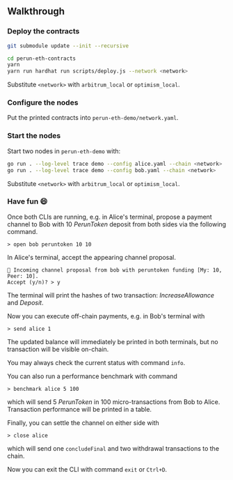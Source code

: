 ## Walkthrough

### Deploy the contracts
```sh
git submodule update --init --recursive

cd perun-eth-contracts
yarn
yarn run hardhat run scripts/deploy.js --network <network>
```
Substitute `<network>` with `arbitrum_local` or `optimism_local`.

### Configure the nodes  
Put the printed contracts into `perun-eth-demo/network.yaml`.

### Start the nodes  

Start two nodes in `perun-eth-demo` with:
```sh
go run . --log-level trace demo --config alice.yaml --chain <network>
go run . --log-level trace demo --config bob.yaml --chain <network>
```
Substitute `<network>` with `arbitrum_local` or `optimism_local`.

### Have fun 😄  
   
Once both CLIs are running, e.g. in Alice's terminal, propose a payment channel
to Bob with 10 *PerunToken* deposit from both sides via the following command.
```
> open bob peruntoken 10 10
```
In Alice's terminal, accept the appearing channel proposal.
```
🔁 Incoming channel proposal from bob with peruntoken funding [My: 10, Peer: 10].
Accept (y/n)? > y
```
The terminal will print the hashes of two transaction: *IncreaseAllowance* and *Deposit*.

Now you can execute off-chain payments, e.g. in Bob's terminal with
```
> send alice 1
```
The updated balance will immediately be printed in both terminals, but no
transaction will be visible on-chain.

You may always check the current status with command `info`.

You can also run a performance benchmark with command
```
> benchmark alice 5 100
```
which will send 5 *PerunToken* in 100 micro-transactions from Bob to Alice. Transaction performance will be printed in a table.

Finally, you can settle the channel on either side with
```
> close alice
```
which will send one `concludeFinal` and two withdrawal transactions to the chain.

Now you can exit the CLI with command `exit` or `Ctrl+D`.
